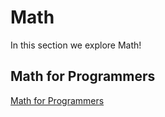 # Math

In this section we explore Math!

## Math for Programmers

[Math for Programmers](MathForProgrammers.md)